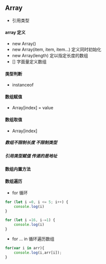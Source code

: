 ##  Array

- 引用类型

####  array 定义

-  new Array()   
-  new Array(item, item, item...)     定义同时初始化
-  new Array(length)   定以指定长度的数组
-  []   字面量定义数组

####  类型判断

-  instanceof

####  数组赋值

-   Array[index] = value

####  数组取值

-   Array[index]

##### 数组不限制长度  不限制类型

#####  引用类型赋值  传递的是地址



####  数组内置方法





#### 数组遍历

-   for 循环

```javascript
for (let i =0, i <= 5; i++) {
    console.log(i)
}

for (let i =16, i-=1) {
    console.log(i)
}
```

-  for ... in 循环遍历数组

```javascript
for(var i in arr){
	console.log(i,arr[i]);
}
```

